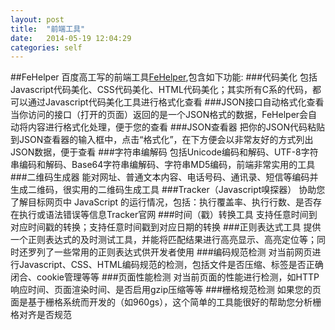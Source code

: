 ```yaml
---
layout: post
title:  "前端工具"
date:   2014-05-19 12:04:29
categories: self
---
```


##FeHelper
百度高工写的前端工具[FeHelper](https://github.com/zxlie/FeHelper.git),包含如下功能:
###代码美化
包括Javascript代码美化、CSS代码美化、HTML代码美化；其实所有C系的代码，都可以通过Javascript代码美化工具进行格式化查看
###JSON接口自动格式化查看
当你访问的接口（打开的页面）返回的是一个JSON格式的数据，FeHelper会自动将内容进行格式化处理，便于您的查看
###JSON查看器
把你的JSON代码粘贴到JSON查看器的输入框中，点击“格式化”，在下方便会以非常友好的方式列出JSON数据，便于查看
###字符串编解码
包括Unicode编码和解码、UTF-8字符串编码和解码、Base64字符串编解码、字符串MD5编码，前端非常实用的工具
###二维码生成器
能对网址、普通文本内容、电话号码、通讯录、短信等编码并生成二维码，很实用的二维码生成工具
###Tracker（Javascript嗅探器）
协助您了解目标网页中 JavaScript 的运行情况，包括：执行覆盖率、执行行数、是否存在执行或语法错误等信息Tracker官网
###时间（戳）转换工具
支持任意时间到对应时间戳的转换；支持任意时间戳到对应日期的转换
###正则表达式工具
提供一个正则表达式的及时测试工具，并能将匹配结果进行高亮显示、高亮定位等；同时还罗列了一些常用的正则表达式供开发者使用
###编码规范检测
对当前网页进行Javascript、CSS、HTML编码规范的检测，包括文件是否压缩、标签是否正确闭合、cookie管理等等
###页面性能检测
对当前页面的性能进行检测，如HTTP响应时间、页面渲染时间、是否启用gzip压缩等等
###栅格规范检测
如果您的页面是基于栅格系统而开发的（如960gs），这个简单的工具能很好的帮助您分析栅格对齐是否规范
